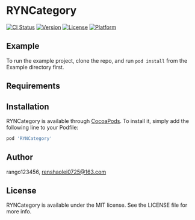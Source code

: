 # RYNCategory

[![CI Status](https://img.shields.io/travis/rango123456/RYNCategory.svg?style=flat)](https://travis-ci.org/rango123456/RYNCategory)
[![Version](https://img.shields.io/cocoapods/v/RYNCategory.svg?style=flat)](https://cocoapods.org/pods/RYNCategory)
[![License](https://img.shields.io/cocoapods/l/RYNCategory.svg?style=flat)](https://cocoapods.org/pods/RYNCategory)
[![Platform](https://img.shields.io/cocoapods/p/RYNCategory.svg?style=flat)](https://cocoapods.org/pods/RYNCategory)

## Example

To run the example project, clone the repo, and run `pod install` from the Example directory first.

## Requirements

## Installation

RYNCategory is available through [CocoaPods](https://cocoapods.org). To install
it, simply add the following line to your Podfile:

```ruby
pod 'RYNCategory'
```

## Author

rango123456, renshaolei0725@163.com

## License

RYNCategory is available under the MIT license. See the LICENSE file for more info.
